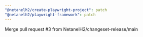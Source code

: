 ```yaml
---
"@netanelh2/create-playwright-project": patch
"@netanelh2/playwright-framework": patch
---
```


Merge pull request #3 from NetanelH2/changeset-release/main
